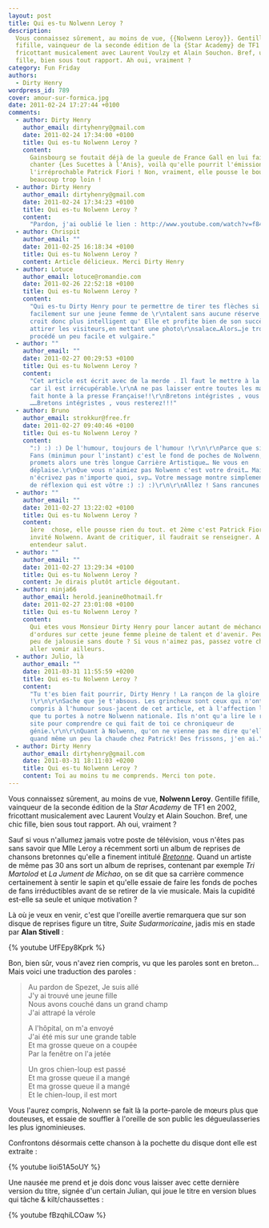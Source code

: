 ```yaml
---
layout: post
title: Qui es-tu Nolwenn Leroy ?
description:
  Vous connaissez sûrement, au moins de vue, {{Nolwenn Leroy}}. Gentille
  fifille, vainqueur de la seconde édition de la {Star Academy} de TF1 en 2002,
  fricottant musicalement avec Laurent Voulzy et Alain Souchon. Bref, une chic
  fille, bien sous tout rapport. Ah oui, vraiment ?
category: Fun Friday
authors:
  - Dirty Henry
wordpress_id: 789
cover: amour-sur-formica.jpg
date: 2011-02-24 17:27:44 +0100
comments:
  - author: Dirty Henry
    author_email: dirtyhenry@gmail.com
    date: 2011-02-24 17:34:00 +0100
    title: Qui es-tu Nolwenn Leroy ?
    content:
      Gainsbourg se foutait déjà de la gueule de France Gall en lui faisant
      chanter {Les Sucettes à l'Anis}, voilà qu'elle pourrit l'émission de
      l'irréprochable Patrick Fiori ! Non, vraiment, elle pousse le bouchon
      beaucoup trop loin !
  - author: Dirty Henry
    author_email: dirtyhenry@gmail.com
    date: 2011-02-24 17:34:23 +0100
    title: Qui es-tu Nolwenn Leroy ?
    content:
      "Pardon, j'ai oublié le lien : http://www.youtube.com/watch?v=f844q5FOflI"
  - author: Chrispit
    author_email: ""
    date: 2011-02-25 16:18:34 +0100
    title: Qui es-tu Nolwenn Leroy ?
    content: Article délicieux. Merci Dirty Henry
  - author: Lotuce
    author_email: lotuce@romandie.com
    date: 2011-02-26 22:52:18 +0100
    title: Qui es-tu Nolwenn Leroy ?
    content:
      "Qui es-tu Dirty Henry pour te permettre de tirer tes flèches si
      facilement sur une jeune femme de \r\ntalent sans aucune réserve …Qui se
      croit donc plus intelligent qu' Elle et profite bien de son succès  pour
      attirer les visiteurs,en mettant une photo\r\nsalace…Alors…je trouve ce
      procédé un peu facile et vulgaire."
  - author: ""
    author_email: ""
    date: 2011-02-27 00:29:53 +0100
    title: Qui es-tu Nolwenn Leroy ?
    content:
      "Cet article est écrit avec de la merde . Il faut le mettre à la poubelle
      car il est irrécupérable.\r\nA ne pas laisser entre toutes les mains ; Il
      fait honte à la presse Française!!\r\nBretons intégristes , vous êtes
      ……Bretons intégristes , vous resterez!!!"
  - author: Bruno
    author_email: strokkur@free.fr
    date: 2011-02-27 09:40:46 +0100
    title: Qui es-tu Nolwenn Leroy ?
    content:
      ":) :) :) De l'humour, toujours de l'humour !\r\n\r\nParce que si 300 000
      Fans (minimun pour l'instant) c'est le fond de poches de Nolwenn, je lui
      promets alors une très longue Carrière Artistique… Ne vous en
      déplaise.\r\nQue vous n'aimiez pas Nolwenn c'est votre droit… Mais
      n'écrivez pas n'importe quoi, svp… Votre message montre simplement le peu
      de réflexion qui est vôtre :) :) :)\r\n\r\nAllez ! Sans rancunes ! ;)"
  - author: ""
    author_email: ""
    date: 2011-02-27 13:22:02 +0100
    title: Qui es-tu Nolwenn Leroy ?
    content:
      1ère  chose, elle pousse rien du tout. et 2ème c'est Patrick Fiori qui a
      invité Nolwenn. Avant de critiquer, il faudrait se renseigner. A bon
      entendeur salut.
  - author: ""
    author_email: ""
    date: 2011-02-27 13:29:34 +0100
    title: Qui es-tu Nolwenn Leroy ?
    content: Je dirais plutôt article dégoutant.
  - author: ninja66
    author_email: herold.jeanine0hotmail.fr
    date: 2011-02-27 23:01:08 +0100
    title: Qui es-tu Nolwenn Leroy ?
    content:
      Qui etes vous Monsieur Dirty Henry pour lancer autant de méchancetés, et
      d'ordures sur cette jeune femme pleine de talent et d'avenir. Peut être un
      peu de jalousie sans doute ? Si vous n'aimez pas, passez votre chemin et
      aller vomir ailleurs.
  - author: Julio, là
    author_email: ""
    date: 2011-03-31 11:55:59 +0200
    title: Qui es-tu Nolwenn Leroy ?
    content:
      "Tu t'es bien fait pourrir, Dirty Henry ! La rançon de la gloire
      !\r\n\r\nSache que je t'absous. Les grincheux sont ceux qui n'ont rien
      compris à l'humour sous-jacent de cet article, et à l'affection légitime
      que tu portes à notre Nolwenn nationale. Ils n'ont qu'a lire le reste du
      site pour comprendre ce qui fait de toi ce chroniqueur de
      génie.\r\n\r\nQuant à Nolwenn, qu'on ne vienne pas me dire qu'elle fait
      quand même un peu la chaude chez Patrick! Des frissons, j'en ai."
  - author: Dirty Henry
    author_email: dirtyhenry@gmail.com
    date: 2011-03-31 18:11:03 +0200
    title: Qui es-tu Nolwenn Leroy ?
    content: Toi au moins tu me comprends. Merci ton pote.
---
```


Vous connaissez sûrement, au moins de vue, **Nolwenn Leroy**. Gentille fifille,
vainqueur de la seconde édition de la _Star Academy_ de TF1 en 2002, fricottant
musicalement avec Laurent Voulzy et Alain Souchon. Bref, une chic fille, bien
sous tout rapport. Ah oui, vraiment ?

Sauf si vous n'allumez jamais votre poste de télévision, vous n'êtes pas sans
savoir que Mlle Leroy a récemment sorti un album de reprises de chansons
bretonnes qu'elle a finement intitulé [_Bretonne_][1]. Quand un artiste de même
pas 30 ans sort un album de reprises, contenant par exemple _Tri Martolod_ et
_La Jument de Michao_, on se dit que sa carrière commence certainement à sentir
le sapin et qu'elle essaie de faire les fonds de poches de fans irréductibles
avant de se retirer de la vie musicale. Mais la cupidité est-elle sa seule et
unique motivation ?

Là où je veux en venir, c'est que l'oreille avertie remarquera que sur son
disque de reprises figure un titre, _Suite Sudarmoricaine_, jadis mis en stade
par **Alan Stivell** :

{% youtube UfFEpy8Kprk %}

Bon, bien sûr, vous n'avez rien compris, vu que les paroles sont en breton… Mais
voici une traduction des paroles :

> Au pardon de Spezet, Je suis allé  
> J'y ai trouvé une jeune fille  
> Nous avons couché dans un grand champ  
> J'ai attrapé la vérole
>
> A l'hôpital, on m'a envoyé  
> J'ai été mis sur une grande table  
> Et ma grosse queue on a coupée  
> Par la fenêtre on l'a jetée
>
> Un gros chien-loup est passé  
> Et ma grosse queue il a mangé  
> Et ma grosse queue il a mangé  
> Et le chien-loup, il est mort

Vous l'aurez compris, Nolwenn se fait là la porte-parole de mœurs plus que
douteuses, et essaie de souffler à l'oreille de son public les dégueulasseries
les plus ignominieuses.

Confrontons désormais cette chanson à la pochette du disque dont elle est
extraite :

{% youtube lioi51A5oUY %}

Une nausée me prend et je dois donc vous laisser avec cette dernière version du
titre, signée d'un certain Julian, qui joue le titre en version blues qui tâche
& kilt/chaussettes :

{% youtube fBzqhiLCOaw %}

[1]: https://album.link/fr/i/1443147908
